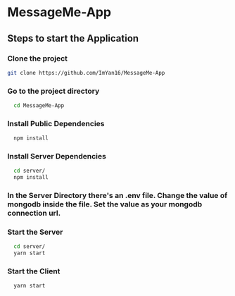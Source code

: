 # MessageMe-App
## Steps to start the Application
### Clone the project
```bash
git clone https://github.com/ImYan16/MessageMe-App
```
### Go to the project directory
```bash
  cd MessageMe-App
```
### Install Public Dependencies 
```bash
  npm install
```
### Install Server Dependencies
```bash
  cd server/
  npm install
```
### In the Server Directory there's an .env file. Change the value of mongodb inside the file. Set the value as your mongodb connection url.
### Start the Server
```bash
  cd server/
  yarn start
```
### Start the Client
```bash
  yarn start
```
